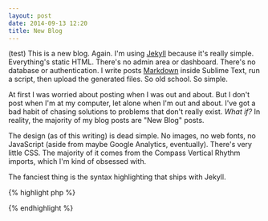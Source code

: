 ```yaml
---
layout: post
date: 2014-09-13 12:20
title: New Blog
---
```


(test) This is a new blog. Again. I'm using [Jekyll](http://jekyllrb.com/) because it's really simple. Everything's static HTML. There's no admin area or dashboard. There's no database or authentication. I write posts [Markdown](http://daringfireball.net/projects/markdown/) inside Sublime Text, run a script, then upload the generated files. So old school. So simple.

At first I was worried about posting when I was out and about. But I don't post when I'm at my computer, let alone when I'm out and about. I've got a bad habit of chasing solutions to problems that don't really exist. _What if?_ In reality, the majority of my blog posts are "New Blog" posts.

The design (as of this writing) is dead simple. No images, no web fonts, no JavaScript (aside from maybe Google Analytics, eventually). There's very little CSS. The majority of it comes from the Compass Vertical Rhythm imports, which I'm kind of obsessed with.

The fanciest thing is the syntax highlighting that ships with Jekyll.

{% highlight php %}
<?php echo 'Woot!'; ?>
{% endhighlight %}
